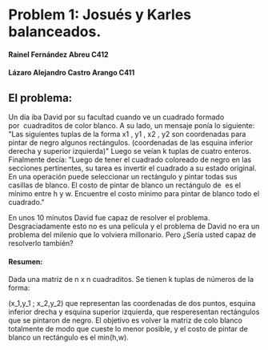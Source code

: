 ### 

# Problem 1: Josués y Karles balanceados.

#### Rainel Fernández Abreu C412

#### Lázaro Alejandro Castro Arango C411

## El problema:



Un día iba David por su facultad cuando ve un cuadrado formado por  cuadraditos de color blanco. A su lado, un mensaje ponía lo siguiente: "Las siguientes tuplas de la forma x1 , y1 , x2 , y2 son coordenadas para pintar de negro algunos rectángulos. (coordenadas de las esquina inferior derecha y superior izquierda)" Luego se veían k tuplas de cuatro enteros. Finalmente decía: "Luego de tener el cuadrado coloreado de negro en las secciones pertinentes, su tarea es invertir el cuadrado a su estado original. En una operación puede seleccionar un rectángulo y pintar todas sus casillas de blanco. El costo de pintar de blanco un rectángulo de  es el mínimo entre h y w. Encuentre el costo mínimo para pintar de blanco todo el cuadrado."

En unos 10 minutos David fue capaz de resolver el problema. Desgraciadamente esto no es una película y el problema de David no era un problema del milenio que lo volviera millonario. Pero ¿Sería usted capaz de resolverlo también?

#### Resumen:

Dada una matriz de n x n cuadraditos. Se tienen k tuplas de números de la forma:

(x_1,y_1 ; x_2,y_2) que representan las coordenadas de dos puntos, esquina inferior drecha y esquina superior izquierda, que resperesentan rectángulos que se pintaron de negro. El objetivo es volver la matriz de colo blanco totalmente de modo que cueste lo menor posible, y el costo de pintar de blanco un rectángulo es el min(h,w).
